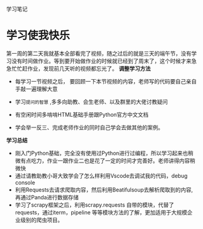学习笔记
# 学习使我快乐
第一周的第二天我就基本全部看完了视频，随之过后的就是三天的端午节，没有学习没有时间做作业。等到要开始做作业的时候就已经到了周末了，这个时候才来急急忙忙赶作业，发现前几天听的视频都忘光了。
**调整学习方法**

* 每学习一节视频之后， 要回顾一下本节视频的内容，老师写的代码要自己亲自手敲一遍理解大意

* 学习`提问的智慧` ,多多向助教、会生老师、以及群里的大佬讨教疑问

* 有空闲时间多啃啃HTML基础手册跟Python官方中文文档

* 学会举一反三、完成老师作业的同时自己学会去做其他的案例。

**学习总结**

* 刚入门Python基础，完全没有使用过Python进行过编程，所以学习起来也稍微有点吃力，作业一跟作业二也是花了一定的时间才完善好。老师讲得内容稍微快
* 通过请教助教小哥大致学会了怎么样利用Vscode去调试我的代码，debug console
* 利用Requests去请求爬取内容，然后利用Beatifulsoup去解析爬取到的内容,再通过Panda进行数据存储
* 学习了scrapy框架之后，利用scrapy.requests 自带的模块，代替了requests，通过iterm，pipeline 等等模块方法的了解，更加适用于大规模企业级别的爬虫项目。


